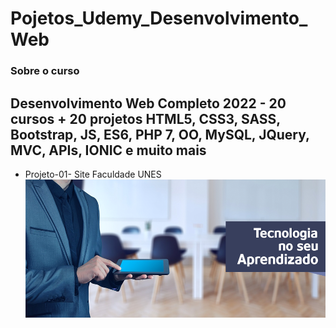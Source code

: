 # Pojetos_Udemy_Desenvolvimento_Web
### Sobre o curso
Desenvolvimento Web Completo 2022 - 20 cursos + 20 projetos HTML5, CSS3, SASS, Bootstrap, JS, ES6, PHP 7, OO, MySQL, JQuery, MVC, APIs, IONIC e muito mais
---

* Projeto-01- Site Faculdade UNES 
![capa index projeto unes](01_Projeto_faculdade_UNES/image/capa.png)
